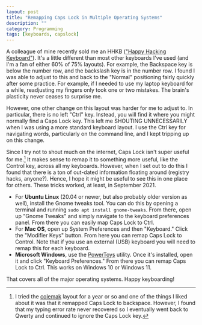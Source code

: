 ```yaml
---
layout: post
title: "Remapping Caps Lock in Multiple Operating Systems"
description: ""
category: Programming
tags: [keyboards, capslock]
---
```


A colleague of mine recently sold me an HHKB (["Happy Hacking Keyboard"](https://hhkeyboard.us/)).
It's a little different than most other keyboards I've used (and I'm a fan of
either 60% of 75% layouts). For example, the Backspace key is below the number
row, and the backslash key is in the number row. I found I was able to adjust to
this and back to the "Normal" positioning fairly quickly after some practice.
For example, if I needed to use my laptop keyboard for a while, readjusting my
fingers only took one or two mistakes. The brain's plasticity never ceases to
surprise me.

However, one other change on this layout was harder for me to adjust to.  In
particular, there is no left "Ctrl" key. Instead, you will find it where you
might normally find a Caps Lock key. This left me SHOUTING UNNECESSARILY when I
was using a more standard keyboard layout. I use the Ctrl key for navigating words,
particularly on the command line, and I kept tripping up on this change.

Since I try not to shout much on the internet, Caps Lock isn't super useful for
me.[^1] It makes sense to remap it to something more useful, like the Control
key, across all my keyboards. However, when I set out to do this I found that
there is a ton of out-dated information floating around (registry hacks,
anyone?). Hence, I hope it might be useful to see this in one place for others.
These tricks worked, at least, in September 2021.

* For **Ubuntu Linux** (20.04 or newer, but also probably older version as well),
  install the Gnome tweaks tool. You can do this by opening a
  terminal and running `sudo apt install gnome-tweaks`. From there, open up
  "Gnome Tweaks" and simply navigate to the keyboard preferences panel. From
  there you can easily map Caps Lock to Ctrl.
* For **Mac OS**, open up System Preferences and then "Keyboard." Click the
  "Modifier Keys" button. From here you can remap Caps Lock to Control. Note
  that if you use an external (USB) keyboard you will need to remap this for
  each keyboard.
* **Microsoft Windows**, use the [PowerToys](https://docs.microsoft.com/en-us/windows/powertoys/)
  utility. Once it's installed, open it and click "Keyboard Preferences." From
  there you can remap Caps Lock to Ctrl. This works on Windows 10 or Windows 11.

That covers all of the major operating systems. Happy keyboarding!

[^1]: I tried the [colemak](https://colemak.com/) layout for a year or so and one of the things I liked about it was that it remapped Caps Lock to backspace.  However, I found that my typing error rate never recovered so I eventually went back to Qwerty and continued to ignore the Caps Lock key.


